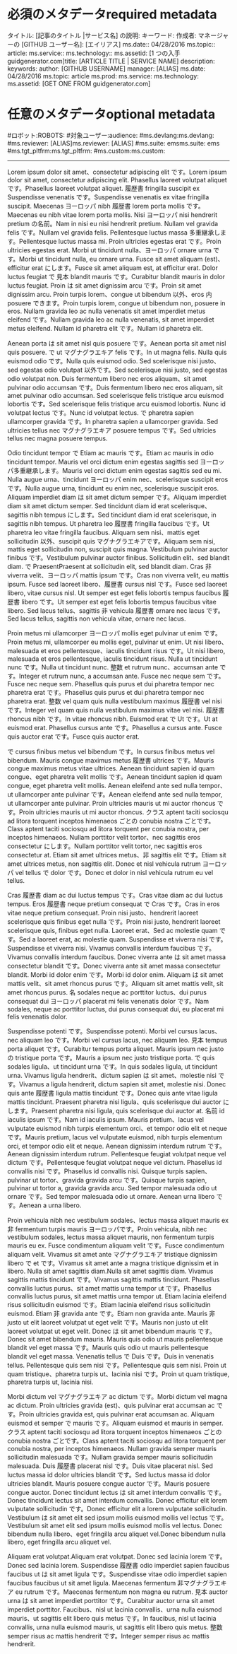 # <a name="required-metadata"></a><span data-ttu-id="62af2-101">必須のメタデータ</span><span class="sxs-lookup"><span data-stu-id="62af2-101">required metadata</span></span>

<span data-ttu-id="62af2-102">タイトル: [記事のタイトル |サービス名] の説明: キーワード: 作成者: マネージャーの [GITHUB ユーザー名]: [エイリアス] ms.date:: 04/28/2016 ms.topic:: article: ms.service:: ms.technology:: ms.assetid: [1 つの入手 guidgenerator.com]</span><span class="sxs-lookup"><span data-stu-id="62af2-102">title: [ARTICLE TITLE | SERVICE NAME] description: keywords: author: [GITHUB USERNAME] manager: [ALIAS] ms.date: 04/28/2016 ms.topic: article ms.prod: ms.service: ms.technology: ms.assetid: [GET ONE FROM guidgenerator.com]</span></span>

# <a name="optional-metadata"></a><span data-ttu-id="62af2-103">任意のメタデータ</span><span class="sxs-lookup"><span data-stu-id="62af2-103">optional metadata</span></span>

#<a name="robots"></a><span data-ttu-id="62af2-104">ロボット:</span><span class="sxs-lookup"><span data-stu-id="62af2-104">ROBOTS:</span></span>
#<a name="audience"></a><span data-ttu-id="62af2-105">対象ユーザー:</span><span class="sxs-lookup"><span data-stu-id="62af2-105">audience:</span></span>
#<a name="msdevlang"></a><span data-ttu-id="62af2-106">ms.devlang:</span><span class="sxs-lookup"><span data-stu-id="62af2-106">ms.devlang:</span></span>
#<a name="msreviewer-alias"></a><span data-ttu-id="62af2-107">ms.reviewer: [ALIAS]</span><span class="sxs-lookup"><span data-stu-id="62af2-107">ms.reviewer: [ALIAS]</span></span>
#<a name="mssuite-ems"></a><span data-ttu-id="62af2-108">ms.suite: ems</span><span class="sxs-lookup"><span data-stu-id="62af2-108">ms.suite: ems</span></span>
#<a name="mstgtpltfrm"></a><span data-ttu-id="62af2-109">ms.tgt_pltfrm:</span><span class="sxs-lookup"><span data-stu-id="62af2-109">ms.tgt_pltfrm:</span></span>
#<a name="mscustom"></a><span data-ttu-id="62af2-110">ms.custom:</span><span class="sxs-lookup"><span data-stu-id="62af2-110">ms.custom:</span></span>

---
<span data-ttu-id="62af2-111">Lorem ipsum dolor sit amet、consectetur adipiscing elit です。</span><span class="sxs-lookup"><span data-stu-id="62af2-111">Lorem ipsum dolor sit amet, consectetur adipiscing elit.</span></span> <span data-ttu-id="62af2-112">Phasellus laoreet volutpat aliquet です。</span><span class="sxs-lookup"><span data-stu-id="62af2-112">Phasellus laoreet volutpat aliquet.</span></span> <span data-ttu-id="62af2-113">履歴書 fringilla suscipit ex Suspendisse venenatis です。</span><span class="sxs-lookup"><span data-stu-id="62af2-113">Suspendisse venenatis ex vitae fringilla suscipit.</span></span> <span data-ttu-id="62af2-114">Maecenas ヨーロッパ nibh 履歴書 lorem porta mollis です。</span><span class="sxs-lookup"><span data-stu-id="62af2-114">Maecenas eu nibh vitae lorem porta mollis.</span></span> <span data-ttu-id="62af2-115">Nisi ヨーロッパ nisi hendrerit pretium の名前。</span><span class="sxs-lookup"><span data-stu-id="62af2-115">Nam in nisi eu nisi hendrerit pretium.</span></span> <span data-ttu-id="62af2-116">Nullam vel gravida felis です。</span><span class="sxs-lookup"><span data-stu-id="62af2-116">Nullam vel gravida felis.</span></span> <span data-ttu-id="62af2-117">Pellentesque luctus massa 多重継承します。</span><span class="sxs-lookup"><span data-stu-id="62af2-117">Pellentesque luctus massa mi.</span></span> <span data-ttu-id="62af2-118">Proin ultricies egestas erat です。</span><span class="sxs-lookup"><span data-stu-id="62af2-118">Proin ultricies egestas erat.</span></span> <span data-ttu-id="62af2-119">Morbi ut tincidunt nulla、ヨーロッパ ornare urna です。</span><span class="sxs-lookup"><span data-stu-id="62af2-119">Morbi ut tincidunt nulla, eu ornare urna.</span></span> <span data-ttu-id="62af2-120">Fusce sit amet aliquam (est)、efficitur erat にします。</span><span class="sxs-lookup"><span data-stu-id="62af2-120">Fusce sit amet aliquam est, at efficitur erat.</span></span> <span data-ttu-id="62af2-121">Dolor luctus feugiat で 見本 blandit mauris です。</span><span class="sxs-lookup"><span data-stu-id="62af2-121">Curabitur blandit mauris in dolor luctus feugiat.</span></span> <span data-ttu-id="62af2-122">Proin は sit amet dignissim arcu です。</span><span class="sxs-lookup"><span data-stu-id="62af2-122">Proin sit amet dignissim arcu.</span></span> <span data-ttu-id="62af2-123">Proin turpis lorem、congue ut bibendum 以外、eros 内 posuere できます。</span><span class="sxs-lookup"><span data-stu-id="62af2-123">Proin turpis lorem, congue ut bibendum non, posuere in eros.</span></span> <span data-ttu-id="62af2-124">Nullam gravida leo ac nulla venenatis sit amet imperdiet metus eleifend です。</span><span class="sxs-lookup"><span data-stu-id="62af2-124">Nullam gravida leo ac nulla venenatis, sit amet imperdiet metus eleifend.</span></span> <span data-ttu-id="62af2-125">Nullam id pharetra elit です。</span><span class="sxs-lookup"><span data-stu-id="62af2-125">Nullam id pharetra elit.</span></span>

<span data-ttu-id="62af2-126">Aenean porta は sit amet nisl quis posuere です。</span><span class="sxs-lookup"><span data-stu-id="62af2-126">Aenean porta sit amet nisl quis posuere.</span></span> <span data-ttu-id="62af2-127">で ut マグナグラエキア felis です。</span><span class="sxs-lookup"><span data-stu-id="62af2-127">In ut magna felis.</span></span> <span data-ttu-id="62af2-128">Nulla quis euismod odio です。</span><span class="sxs-lookup"><span data-stu-id="62af2-128">Nulla quis euismod odio.</span></span> <span data-ttu-id="62af2-129">Sed scelerisque nisi justo、sed egestas odio volutpat 以外です。</span><span class="sxs-lookup"><span data-stu-id="62af2-129">Sed scelerisque nisi justo, sed egestas odio volutpat non.</span></span> <span data-ttu-id="62af2-130">Duis fermentum libero nec eros aliquam、sit amet pulvinar odio accumsan です。</span><span class="sxs-lookup"><span data-stu-id="62af2-130">Duis fermentum libero nec eros aliquam, sit amet pulvinar odio accumsan.</span></span> <span data-ttu-id="62af2-131">Sed scelerisque felis tristique arcu euismod lobortis です。</span><span class="sxs-lookup"><span data-stu-id="62af2-131">Sed scelerisque felis tristique arcu euismod lobortis.</span></span> <span data-ttu-id="62af2-132">Nunc id volutpat lectus です。</span><span class="sxs-lookup"><span data-stu-id="62af2-132">Nunc id volutpat lectus.</span></span> <span data-ttu-id="62af2-133">で pharetra sapien ullamcorper gravida です。</span><span class="sxs-lookup"><span data-stu-id="62af2-133">In pharetra sapien a ullamcorper gravida.</span></span> <span data-ttu-id="62af2-134">Sed ultricies tellus nec マグナグラエキア posuere tempus です。</span><span class="sxs-lookup"><span data-stu-id="62af2-134">Sed ultricies tellus nec magna posuere tempus.</span></span>

<span data-ttu-id="62af2-135">Odio tincidunt tempor で Etiam ac mauris です。</span><span class="sxs-lookup"><span data-stu-id="62af2-135">Etiam ac mauris in odio tincidunt tempor.</span></span> <span data-ttu-id="62af2-136">Mauris vel orci dictum enim egestas sagittis sed ヨーロッパ多重継承します。</span><span class="sxs-lookup"><span data-stu-id="62af2-136">Mauris vel orci dictum enim egestas sagittis sed eu mi.</span></span> <span data-ttu-id="62af2-137">Nulla augue urna、tincidunt ヨーロッパ enim nec、scelerisque suscipit eros です。</span><span class="sxs-lookup"><span data-stu-id="62af2-137">Nulla augue urna, tincidunt eu enim nec, scelerisque suscipit eros.</span></span> <span data-ttu-id="62af2-138">Aliquam imperdiet diam は sit amet dictum semper です。</span><span class="sxs-lookup"><span data-stu-id="62af2-138">Aliquam imperdiet diam sit amet dictum semper.</span></span> <span data-ttu-id="62af2-139">Sed tincidunt diam id erat scelerisque、sagittis nibh tempus にします。</span><span class="sxs-lookup"><span data-stu-id="62af2-139">Sed tincidunt diam id erat scelerisque, in sagittis nibh tempus.</span></span> <span data-ttu-id="62af2-140">Ut pharetra leo 履歴書 fringilla faucibus です。</span><span class="sxs-lookup"><span data-stu-id="62af2-140">Ut pharetra leo vitae fringilla faucibus.</span></span> <span data-ttu-id="62af2-141">Aliquam sem nisi、mattis eget sollicitudin 以外、suscipit quis マグナグラエキアです。</span><span class="sxs-lookup"><span data-stu-id="62af2-141">Aliquam sem nisi, mattis eget sollicitudin non, suscipit quis magna.</span></span> <span data-ttu-id="62af2-142">Vestibulum pulvinar auctor finibus です。</span><span class="sxs-lookup"><span data-stu-id="62af2-142">Vestibulum pulvinar auctor finibus.</span></span> <span data-ttu-id="62af2-143">Sollicitudin elit、sed blandit diam. で Praesent</span><span class="sxs-lookup"><span data-stu-id="62af2-143">Praesent at sollicitudin elit, sed blandit diam.</span></span> <span data-ttu-id="62af2-144">Cras 非 viverra velit、ヨーロッパ mattis ipsum です。</span><span class="sxs-lookup"><span data-stu-id="62af2-144">Cras non viverra velit, eu mattis ipsum.</span></span> <span data-ttu-id="62af2-145">Fusce sed laoreet libero、履歴書 cursus nisl です。</span><span class="sxs-lookup"><span data-stu-id="62af2-145">Fusce sed laoreet libero, vitae cursus nisl.</span></span> <span data-ttu-id="62af2-146">Ut semper est eget felis lobortis tempus faucibus 履歴書 libero です。</span><span class="sxs-lookup"><span data-stu-id="62af2-146">Ut semper est eget felis lobortis tempus faucibus vitae libero.</span></span> <span data-ttu-id="62af2-147">Sed lacus tellus、sagittis 非 vehicula 履歴書 ornare nec lacus です。</span><span class="sxs-lookup"><span data-stu-id="62af2-147">Sed lacus tellus, sagittis non vehicula vitae, ornare nec lacus.</span></span>

<span data-ttu-id="62af2-148">Proin metus mi ullamcorper ヨーロッパ mollis eget pulvinar ut enim です。</span><span class="sxs-lookup"><span data-stu-id="62af2-148">Proin metus mi, ullamcorper eu mollis eget, pulvinar ut enim.</span></span> <span data-ttu-id="62af2-149">Ut nisi libero、malesuada et eros pellentesque、iaculis tincidunt risus です。</span><span class="sxs-lookup"><span data-stu-id="62af2-149">Ut nisi libero, malesuada et eros pellentesque, iaculis tincidunt risus.</span></span> <span data-ttu-id="62af2-150">Nulla ut tincidunt nunc です。</span><span class="sxs-lookup"><span data-stu-id="62af2-150">Nulla ut tincidunt nunc.</span></span> <span data-ttu-id="62af2-151">整数 et rutrum nunc、accumsan ante です。</span><span class="sxs-lookup"><span data-stu-id="62af2-151">Integer et rutrum nunc, a accumsan ante.</span></span> <span data-ttu-id="62af2-152">Fusce nec neque sem です。</span><span class="sxs-lookup"><span data-stu-id="62af2-152">Fusce nec neque sem.</span></span> <span data-ttu-id="62af2-153">Phasellus quis purus et dui pharetra tempor nec pharetra erat です。</span><span class="sxs-lookup"><span data-stu-id="62af2-153">Phasellus quis purus et dui pharetra tempor nec pharetra erat.</span></span> <span data-ttu-id="62af2-154">整数 vel quam quis nulla vestibulum maximus 履歴書 vel nisi です。</span><span class="sxs-lookup"><span data-stu-id="62af2-154">Integer vel quam quis nulla vestibulum maximus vitae vel nisi.</span></span> <span data-ttu-id="62af2-155">履歴書 rhoncus nibh です。</span><span class="sxs-lookup"><span data-stu-id="62af2-155">In vitae rhoncus nibh.</span></span> <span data-ttu-id="62af2-156">Euismod erat で Ut です。</span><span class="sxs-lookup"><span data-stu-id="62af2-156">Ut at euismod erat.</span></span> <span data-ttu-id="62af2-157">Phasellus cursus ante です。</span><span class="sxs-lookup"><span data-stu-id="62af2-157">Phasellus a cursus ante.</span></span> <span data-ttu-id="62af2-158">Fusce quis auctor erat です。</span><span class="sxs-lookup"><span data-stu-id="62af2-158">Fusce quis auctor erat.</span></span>

<span data-ttu-id="62af2-159">で cursus finibus metus vel bibendum です。</span><span class="sxs-lookup"><span data-stu-id="62af2-159">In cursus finibus metus vel bibendum.</span></span> <span data-ttu-id="62af2-160">Mauris congue maximus metus 履歴書 ultrices です。</span><span class="sxs-lookup"><span data-stu-id="62af2-160">Mauris congue maximus metus vitae ultrices.</span></span> <span data-ttu-id="62af2-161">Aenean tincidunt sapien id quam congue、eget pharetra velit mollis です。</span><span class="sxs-lookup"><span data-stu-id="62af2-161">Aenean tincidunt sapien id quam congue, eget pharetra velit mollis.</span></span> <span data-ttu-id="62af2-162">Aenean eleifend ante sed nulla tempor、ut ullamcorper ante pulvinar です。</span><span class="sxs-lookup"><span data-stu-id="62af2-162">Aenean eleifend ante sed nulla tempor, ut ullamcorper ante pulvinar.</span></span> <span data-ttu-id="62af2-163">Proin ultricies mauris ut mi auctor rhoncus です。</span><span class="sxs-lookup"><span data-stu-id="62af2-163">Proin ultricies mauris ut mi auctor rhoncus.</span></span> <span data-ttu-id="62af2-164">クラス aptent taciti sociosqu ad litora torquent inceptos himenaeos ごとの conubia nostra ごとです。</span><span class="sxs-lookup"><span data-stu-id="62af2-164">Class aptent taciti sociosqu ad litora torquent per conubia nostra, per inceptos himenaeos.</span></span> <span data-ttu-id="62af2-165">Nullam porttitor velit tortor、nec sagittis eros consectetur にします。</span><span class="sxs-lookup"><span data-stu-id="62af2-165">Nullam porttitor velit tortor, nec sagittis eros consectetur at.</span></span> <span data-ttu-id="62af2-166">Etiam sit amet ultrices metus、非 sagittis elit です。</span><span class="sxs-lookup"><span data-stu-id="62af2-166">Etiam sit amet ultrices metus, non sagittis elit.</span></span> <span data-ttu-id="62af2-167">Donec et nisl vehicula rutrum ヨーロッパ vel tellus で dolor です。</span><span class="sxs-lookup"><span data-stu-id="62af2-167">Donec et dolor in nisl vehicula rutrum eu vel tellus.</span></span>

<span data-ttu-id="62af2-168">Cras 履歴書 diam ac dui luctus tempus です。</span><span class="sxs-lookup"><span data-stu-id="62af2-168">Cras vitae diam ac dui luctus tempus.</span></span> <span data-ttu-id="62af2-169">Eros 履歴書 neque pretium consequat で Cras です。</span><span class="sxs-lookup"><span data-stu-id="62af2-169">Cras in eros vitae neque pretium consequat.</span></span> <span data-ttu-id="62af2-170">Proin nisi justo、hendrerit laoreet scelerisque quis finibus eget nulla です。</span><span class="sxs-lookup"><span data-stu-id="62af2-170">Proin nisi justo, hendrerit laoreet scelerisque quis, finibus eget nulla.</span></span> <span data-ttu-id="62af2-171">Laoreet erat、Sed ac molestie quam です。</span><span class="sxs-lookup"><span data-stu-id="62af2-171">Sed a laoreet erat, ac molestie quam.</span></span> <span data-ttu-id="62af2-172">Suspendisse et viverra nisi です。</span><span class="sxs-lookup"><span data-stu-id="62af2-172">Suspendisse et viverra nisi.</span></span> <span data-ttu-id="62af2-173">Vivamus convallis interdum faucibus です。</span><span class="sxs-lookup"><span data-stu-id="62af2-173">Vivamus convallis interdum faucibus.</span></span> <span data-ttu-id="62af2-174">Donec viverra ante は sit amet massa consectetur blandit です。</span><span class="sxs-lookup"><span data-stu-id="62af2-174">Donec viverra ante sit amet massa consectetur blandit.</span></span> <span data-ttu-id="62af2-175">Morbi id dolor enim です。</span><span class="sxs-lookup"><span data-stu-id="62af2-175">Morbi id dolor enim.</span></span> <span data-ttu-id="62af2-176">Aliquam は sit amet mattis velit、sit amet rhoncus purus です。</span><span class="sxs-lookup"><span data-stu-id="62af2-176">Aliquam sit amet mattis velit, sit amet rhoncus purus.</span></span> <span data-ttu-id="62af2-177">名 sodales neque ac porttitor luctus、dui purus consequat dui ヨーロッパ placerat mi felis venenatis dolor です。</span><span class="sxs-lookup"><span data-stu-id="62af2-177">Nam sodales, neque ac porttitor luctus, dui purus consequat dui, eu placerat mi felis venenatis dolor.</span></span>

<span data-ttu-id="62af2-178">Suspendisse potenti です。</span><span class="sxs-lookup"><span data-stu-id="62af2-178">Suspendisse potenti.</span></span> <span data-ttu-id="62af2-179">Morbi vel cursus lacus、nec aliquam leo です。</span><span class="sxs-lookup"><span data-stu-id="62af2-179">Morbi vel cursus lacus, nec aliquam leo.</span></span> <span data-ttu-id="62af2-180">見本 tempus porta aliquet です。</span><span class="sxs-lookup"><span data-stu-id="62af2-180">Curabitur tempus porta aliquet.</span></span> <span data-ttu-id="62af2-181">Mauris ipsum nec justo の tristique porta です。</span><span class="sxs-lookup"><span data-stu-id="62af2-181">Mauris a ipsum nec justo tristique porta.</span></span> <span data-ttu-id="62af2-182">で quis sodales ligula、ut tincidunt urna です。</span><span class="sxs-lookup"><span data-stu-id="62af2-182">In quis sodales ligula, ut tincidunt urna.</span></span> <span data-ttu-id="62af2-183">Vivamus ligula hendrerit、dictum sapien は sit amet、molestie nisi です。</span><span class="sxs-lookup"><span data-stu-id="62af2-183">Vivamus a ligula hendrerit, dictum sapien sit amet, molestie nisi.</span></span> <span data-ttu-id="62af2-184">Donec quis ante 履歴書 ligula mattis tincidunt です。</span><span class="sxs-lookup"><span data-stu-id="62af2-184">Donec quis ante vitae ligula mattis tincidunt.</span></span> <span data-ttu-id="62af2-185">Praesent pharetra nisi ligula、quis scelerisque dui auctor にします。</span><span class="sxs-lookup"><span data-stu-id="62af2-185">Praesent pharetra nisi ligula, quis scelerisque dui auctor at.</span></span> <span data-ttu-id="62af2-186">名前 id iaculis ipsum です。</span><span class="sxs-lookup"><span data-stu-id="62af2-186">Nam id iaculis ipsum.</span></span> <span data-ttu-id="62af2-187">Mauris pretium、lacus vel vulputate euismod nibh turpis elementum orci、et tempor odio elit et neque です。</span><span class="sxs-lookup"><span data-stu-id="62af2-187">Mauris pretium, lacus vel vulputate euismod, nibh turpis elementum orci, et tempor odio elit et neque.</span></span> <span data-ttu-id="62af2-188">Aenean dignissim interdum rutrum です。</span><span class="sxs-lookup"><span data-stu-id="62af2-188">Aenean dignissim interdum rutrum.</span></span> <span data-ttu-id="62af2-189">Pellentesque feugiat volutpat neque vel dictum です。</span><span class="sxs-lookup"><span data-stu-id="62af2-189">Pellentesque feugiat volutpat neque vel dictum.</span></span> <span data-ttu-id="62af2-190">Phasellus id convallis nisi です。</span><span class="sxs-lookup"><span data-stu-id="62af2-190">Phasellus id convallis nisi.</span></span> <span data-ttu-id="62af2-191">Quisque turpis sapien、pulvinar ut tortor、gravida gravida arcu です。</span><span class="sxs-lookup"><span data-stu-id="62af2-191">Quisque turpis sapien, pulvinar ut tortor a, gravida gravida arcu.</span></span> <span data-ttu-id="62af2-192">Sed tempor malesuada odio ut ornare です。</span><span class="sxs-lookup"><span data-stu-id="62af2-192">Sed tempor malesuada odio ut ornare.</span></span> <span data-ttu-id="62af2-193">Aenean urna libero です。</span><span class="sxs-lookup"><span data-stu-id="62af2-193">Aenean a urna libero.</span></span>

<span data-ttu-id="62af2-194">Proin vehicula nibh nec vestibulum sodales、lectus massa aliquet mauris ex 非 fermentum turpis mauris ヨーロッパです。</span><span class="sxs-lookup"><span data-stu-id="62af2-194">Proin vehicula, nibh nec vestibulum sodales, lectus massa aliquet mauris, non fermentum turpis mauris eu ex.</span></span> <span data-ttu-id="62af2-195">Fusce condimentum aliquam velit です。</span><span class="sxs-lookup"><span data-stu-id="62af2-195">Fusce condimentum aliquam velit.</span></span> <span data-ttu-id="62af2-196">Vivamus sit amet ante マグナグラエキア tristique dignissim libero で et です。</span><span class="sxs-lookup"><span data-stu-id="62af2-196">Vivamus sit amet ante a magna tristique dignissim et in libero.</span></span> <span data-ttu-id="62af2-197">Nulla sit amet sagittis diam.</span><span class="sxs-lookup"><span data-stu-id="62af2-197">Nulla sit amet sagittis diam.</span></span> <span data-ttu-id="62af2-198">Vivamus sagittis mattis tincidunt です。</span><span class="sxs-lookup"><span data-stu-id="62af2-198">Vivamus sagittis mattis tincidunt.</span></span> <span data-ttu-id="62af2-199">Phasellus convallis luctus purus、sit amet mattis urna tempor ut です。</span><span class="sxs-lookup"><span data-stu-id="62af2-199">Phasellus convallis luctus purus, sit amet mattis urna tempor ut.</span></span> <span data-ttu-id="62af2-200">Etiam lacinia eleifend risus sollicitudin euismod です。</span><span class="sxs-lookup"><span data-stu-id="62af2-200">Etiam lacinia eleifend risus sollicitudin euismod.</span></span> <span data-ttu-id="62af2-201">Etiam 非 gravida ante です。</span><span class="sxs-lookup"><span data-stu-id="62af2-201">Etiam non gravida ante.</span></span> <span data-ttu-id="62af2-202">Mauris 非 justo ut elit laoreet volutpat ut eget velit です。</span><span class="sxs-lookup"><span data-stu-id="62af2-202">Mauris non justo ut elit laoreet volutpat ut eget velit.</span></span> <span data-ttu-id="62af2-203">Donec は sit amet bibendum mauris です。</span><span class="sxs-lookup"><span data-stu-id="62af2-203">Donec sit amet bibendum mauris.</span></span> <span data-ttu-id="62af2-204">Mauris quis odio ut mauris pellentesque blandit vel eget massa です。</span><span class="sxs-lookup"><span data-stu-id="62af2-204">Mauris quis odio ut mauris pellentesque blandit vel eget massa.</span></span> <span data-ttu-id="62af2-205">Venenatis tellus で Duis です。</span><span class="sxs-lookup"><span data-stu-id="62af2-205">Duis in venenatis tellus.</span></span> <span data-ttu-id="62af2-206">Pellentesque quis sem nisi です。</span><span class="sxs-lookup"><span data-stu-id="62af2-206">Pellentesque quis sem nisi.</span></span> <span data-ttu-id="62af2-207">Proin ut quam tristique、pharetra turpis ut、lacinia nisi です。</span><span class="sxs-lookup"><span data-stu-id="62af2-207">Proin ut quam tristique, pharetra turpis ut, lacinia nisi.</span></span>

<span data-ttu-id="62af2-208">Morbi dictum vel マグナグラエキア ac dictum です。</span><span class="sxs-lookup"><span data-stu-id="62af2-208">Morbi dictum vel magna ac dictum.</span></span> <span data-ttu-id="62af2-209">Proin ultricies gravida (est)、quis pulvinar erat accumsan ac です。</span><span class="sxs-lookup"><span data-stu-id="62af2-209">Proin ultricies gravida est, quis pulvinar erat accumsan ac.</span></span> <span data-ttu-id="62af2-210">Aliquam euismod et semper で mauris です。</span><span class="sxs-lookup"><span data-stu-id="62af2-210">Aliquam euismod et mauris in semper.</span></span> <span data-ttu-id="62af2-211">クラス aptent taciti sociosqu ad litora torquent inceptos himenaeos ごとの conubia nostra ごとです。</span><span class="sxs-lookup"><span data-stu-id="62af2-211">Class aptent taciti sociosqu ad litora torquent per conubia nostra, per inceptos himenaeos.</span></span> <span data-ttu-id="62af2-212">Nullam gravida semper mauris sollicitudin malesuada です。</span><span class="sxs-lookup"><span data-stu-id="62af2-212">Nullam gravida semper mauris sollicitudin malesuada.</span></span> <span data-ttu-id="62af2-213">Duis 履歴書 placerat nisl です。</span><span class="sxs-lookup"><span data-stu-id="62af2-213">Duis vitae placerat nisl.</span></span> <span data-ttu-id="62af2-214">Sed luctus massa id dolor ultricies blandit です。</span><span class="sxs-lookup"><span data-stu-id="62af2-214">Sed luctus massa id dolor ultricies blandit.</span></span> <span data-ttu-id="62af2-215">Mauris posuere congue auctor です。</span><span class="sxs-lookup"><span data-stu-id="62af2-215">Mauris posuere congue auctor.</span></span> <span data-ttu-id="62af2-216">Donec tincidunt lectus は sit amet interdum convallis です。</span><span class="sxs-lookup"><span data-stu-id="62af2-216">Donec tincidunt lectus sit amet interdum convallis.</span></span> <span data-ttu-id="62af2-217">Donec efficitur elit lorem vulputate sollicitudin です。</span><span class="sxs-lookup"><span data-stu-id="62af2-217">Donec efficitur elit a lorem vulputate sollicitudin.</span></span> <span data-ttu-id="62af2-218">Vestibulum は sit amet elit sed ipsum mollis euismod mollis vel lectus です。</span><span class="sxs-lookup"><span data-stu-id="62af2-218">Vestibulum sit amet elit sed ipsum mollis euismod mollis vel lectus.</span></span> <span data-ttu-id="62af2-219">Donec bibendum nulla libero、eget fringilla arcu aliquet vel.</span><span class="sxs-lookup"><span data-stu-id="62af2-219">Donec bibendum nulla libero, eget fringilla arcu aliquet vel.</span></span>

<span data-ttu-id="62af2-220">Aliquam erat volutpat.</span><span class="sxs-lookup"><span data-stu-id="62af2-220">Aliquam erat volutpat.</span></span> <span data-ttu-id="62af2-221">Donec sed lacinia lorem です。</span><span class="sxs-lookup"><span data-stu-id="62af2-221">Donec sed lacinia lorem.</span></span> <span data-ttu-id="62af2-222">Suspendisse 履歴書 odio imperdiet sapien faucibus faucibus ut は sit amet ligula です。</span><span class="sxs-lookup"><span data-stu-id="62af2-222">Suspendisse vitae odio imperdiet sapien faucibus faucibus ut sit amet ligula.</span></span> <span data-ttu-id="62af2-223">Maecenas fermentum 非マグナグラエキア eu rutrum です。</span><span class="sxs-lookup"><span data-stu-id="62af2-223">Maecenas fermentum non magna eu rutrum.</span></span> <span data-ttu-id="62af2-224">見本 auctor urna は sit amet imperdiet porttitor です。</span><span class="sxs-lookup"><span data-stu-id="62af2-224">Curabitur auctor urna sit amet imperdiet porttitor.</span></span> <span data-ttu-id="62af2-225">Faucibus、nisl ut lacinia convallis、urna nulla euismod mauris、ut sagittis elit libero quis metus です。</span><span class="sxs-lookup"><span data-stu-id="62af2-225">In faucibus, nisl ut lacinia convallis, urna nulla euismod mauris, ut sagittis elit libero quis metus.</span></span> <span data-ttu-id="62af2-226">整数 semper risus ac mattis hendrerit です。</span><span class="sxs-lookup"><span data-stu-id="62af2-226">Integer semper risus ac mattis hendrerit.</span></span>
